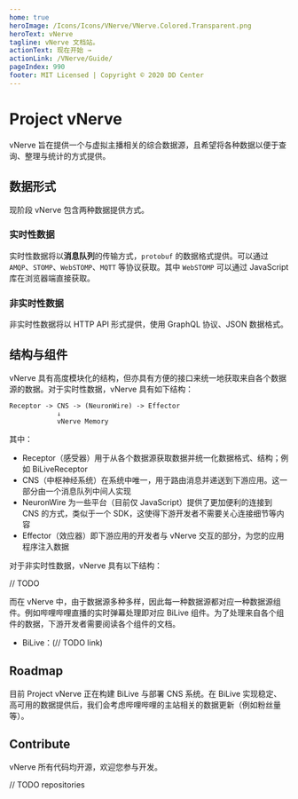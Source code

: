 ```yaml
---
home: true
heroImage: /Icons/Icons/VNerve/VNerve.Colored.Transparent.png
heroText: vNerve
tagline: vNerve 文档站。
actionText: 现在开始 →
actionLink: /VNerve/Guide/
pageIndex: 990
footer: MIT Licensed | Copyright © 2020 DD Center
---
```


# Project vNerve

vNerve 旨在提供一个与虚拟主播相关的综合数据源，且希望将各种数据以便于查询、整理与统计的方式提供。

## 数据形式

现阶段 vNerve 包含两种数据提供方式。

### 实时性数据

实时性数据将以**消息队列**的传输方式，`protobuf` 的数据格式提供。可以通过 `AMQP`、`STOMP`、`WebSTOMP`、`MQTT` 等协议获取。其中 `WebSTOMP` 可以通过 JavaScript 库在浏览器端直接获取。

### 非实时性数据

非实时性数据将以 HTTP API 形式提供，使用 GraphQL 协议、JSON 数据格式。

## 结构与组件

vNerve 具有高度模块化的结构，但亦具有方便的接口来统一地获取来自各个数据源的数据。对于实时性数据，vNerve 具有如下结构：

```
Receptor -> CNS -> (NeuronWire) -> Effector
            ↓
            vNerve Memory
```

其中：

- Receptor（感受器）用于从各个数据源获取数据并统一化数据格式、结构；例如 BiLiveReceptor
- CNS（中枢神经系统）在系统中唯一，用于路由消息并递送到下游应用。这一部分由一个消息队列中间人实现
- NeuronWire 为一些平台（目前仅 JavaScript）提供了更加便利的连接到 CNS 的方式，类似于一个 SDK，这使得下游开发者不需要关心连接细节等内容
- Effector（效应器）即下游应用的开发者与 vNerve 交互的部分，为您的应用程序注入数据

对于非实时性数据，vNerve 具有以下结构：

// TODO

而在 vNerve 中，由于数据源多种多样，因此每一种数据源都对应一种数据源组件。例如哔哩哔哩直播的实时弹幕处理即对应 BiLive 组件。为了处理来自各个组件的数据，下游开发者需要阅读各个组件的文档。

- BiLive：(// TODO link)

## Roadmap

目前 Project vNerve 正在构建 BiLive 与部署 CNS 系统。在 BiLive 实现稳定、高可用的数据提供后，我们会考虑哔哩哔哩的主站相关的数据更新（例如粉丝量等）。

## Contribute

vNerve 所有代码均开源，欢迎您参与开发。

// TODO repositories